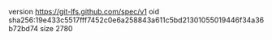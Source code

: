 version https://git-lfs.github.com/spec/v1
oid sha256:19e433c5517fff7452c0e6a258843a611c5bd21301055019446f34a36b72bd74
size 2780
